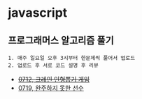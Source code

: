 # javascript

## 프로그래머스 알고리즘 풀기
```
1. 매주 일요일 오후 3시부터 한문제씩 풀어서 업로드
2. 업로드 후 서로 코드 설명 후 리뷰
```

- ~~[0712, 크레인 인형뽑기 게임](https://programmers.co.kr/learn/courses/30/lessons/64061)~~
- [0719, 완주하지 못한 선수](https://programmers.co.kr/learn/courses/30/lessons/42576)
